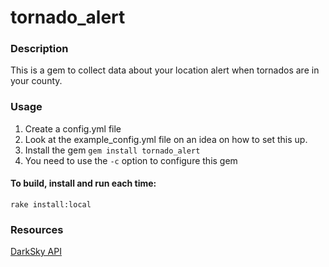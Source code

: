 # tornado_alert

### Description
This is a gem to collect data about your location alert when tornados are in your county.

### Usage ###
1. Create a config.yml file
1. Look at the example_config.yml file on an idea on how to set this up.
1. Install the gem `gem install tornado_alert`
1. You need to use the `-c` option to configure this gem

#### To build, install and run each time:

`rake install:local`

### Resources ###
[DarkSky API](https://darksky.net/dev/docs#response-format)
